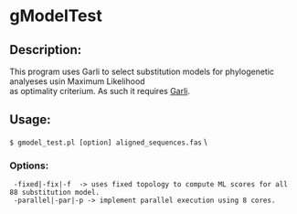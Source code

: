 # gModelTest
## Description:
This program uses Garli to select substitution models for phylogenetic analyeses usin Maximum Likelihood \
as optimality criterium. As such it requires [Garli](https://code.google.com/archive/p/garli/).

## Usage:
``` $ gmodel_test.pl [option] aligned_sequences.fas ``` 
\
### Options:
``` -fixed|-fix|-f  -> uses fixed topology to compute ML scores for all 88 substitution model.``` \
``` -parallel|-par|-p -> implement parallel execution using 8 cores.```
